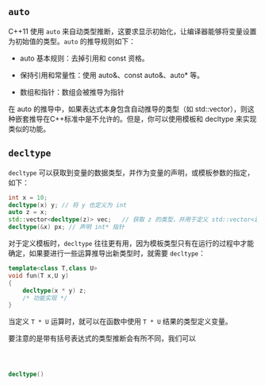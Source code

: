 
## **`auto`**

C++11 使用 `auto` 来自动类型推断，这要求显示初始化，让编译器能够将变量设置为初始值的类型。`auto` 的推导规则如下：

- auto 基本规则：去掉引用和 const 资格。

- 保持引用和常量性：使用 auto&、const auto&、auto* 等。

- 数组和指针：数组会被推导为指针

在 auto 的推导中，如果表达式本身包含自动推导的类型（如 std::vector<auto>），则这种嵌套推导在C++标准中是不允许的。但是，你可以使用模板和 decltype 来实现类似的功能。

## **`decltype`**

`decltype` 可以获取到变量的数据类型，并作为变量的声明，或模板参数的指定，如下：

```cpp
int x = 10;
decltype(x) y; // 将 y 也定义为 int
auto z = x;     
std::vector<decltype(z)> vec;   // 获取 z 的类型，并用于定义 std::vector<int>
decltype(&x) px; // 声明 int* 指针
```

对于定义模板时，`decltype` 往往更有用，因为模板类型只有在运行的过程中才能确定，如果要进行一些运算推导出新类型时，就需要 `decltype`：

```cpp
template<class T,class U>
void fun(T x,U y)
{
    decltype(x * y) z;
    /* 功能实现 */
}
```

当定义 `T * U` 运算时，就可以在函数中使用 `T * U` 结果的类型定义变量。

要注意的是带有括号表达式的类型推断会有所不同，我们可以

```cpp



decltype()
```